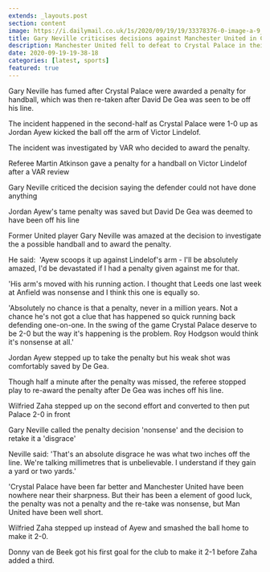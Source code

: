 ```yaml
---
extends: _layouts.post
section: content
image: https://i.dailymail.co.uk/1s/2020/09/19/19/33378376-0-image-a-9_1600540322014.jpg 
title: Gary Neville criticises decisions against Manchester United in Crystal Palace defeat 
description: Manchester United fell to defeat to Crystal Palace in their opening game of the season, though there was controversy surround the visitors second goal. A penalty was awarded then re-taken after a handball. 
date: 2020-09-19-19-38-18 
categories: [latest, sports] 
featured: true 
--- 
```

Gary Neville has fumed after Crystal Palace were awarded a penalty for handball, which was then re-taken after David De Gea was seen to be off his line.

The incident happened in the second-half as Crystal Palace were 1-0 up as Jordan Ayew kicked the ball off the arm of Victor Lindelof.

The incident was investigated by VAR who decided to award the penalty.

Referee Martin Atkinson gave a penalty for a handball on Victor Lindelof after a VAR review

Gary Neville criticed the decision saying the defender could not have done anything 

Jordan Ayew's tame penalty was saved but David De Gea was deemed to have been off his line

Former United player Gary Neville was amazed at the decision to investigate the a possible handball and to award the penalty.

He said:  'Ayew scoops it up against Lindelof's arm - I'll be absolutely amazed, I'd be devastated if I had a penalty given against me for that.

'His arm's moved with his running action. I thought that Leeds one last week at Anfield was nonsense and I think this one is equally so. 

'Absolutely no chance is that a penalty, never in a million years. Not a chance he's not got a clue that has happened so quick running back defending one-on-one. In the swing of the game Crystal Palace deserve to be 2-0 but the way it's happening is the problem. Roy Hodgson would think it's nonsense at all.'

Jordan Ayew stepped up to take the penalty but his weak shot was comfortably saved by De Gea.

Though half a minute after the penalty was missed, the referee stopped play to re-award the penalty after De Gea was inches off his line.  

Wilfried Zaha stepped up on the second effort and converted to then put Palace 2-0 in front

Gary Neville called the penalty decision 'nonsense' and the decision to retake it a 'disgrace'

Neville said: 'That's an absolute disgrace he was what two inches off the line. We're talking millimetres that is unbelievable. I understand if they gain a yard or two yards.'

'Crystal Palace have been far better and Manchester United have been nowhere near their sharpness. But their has been a element of good luck, the penalty was not a penalty and the re-take was nonsense, but Man United have been well short.

Wilfried Zaha stepped up instead of Ayew and smashed the ball home to make it 2-0.

Donny van de Beek got his first goal for the club to make it 2-1 before Zaha added a third.

